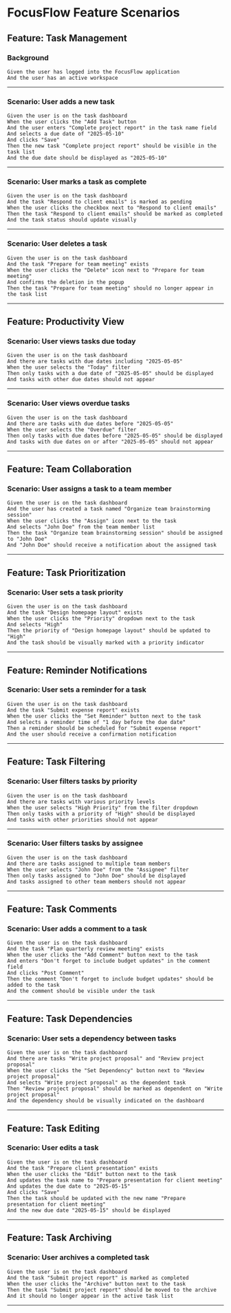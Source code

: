 # FocusFlow Feature Scenarios

## Feature: **Task Management**

### Background

```
Given the user has logged into the FocusFlow application  
And the user has an active workspace
```

---

### Scenario: **User adds a new task**

```
Given the user is on the task dashboard  
When the user clicks the "Add Task" button  
And the user enters "Complete project report" in the task name field  
And selects a due date of "2025-05-10"  
And clicks "Save"  
Then the new task "Complete project report" should be visible in the task list  
And the due date should be displayed as "2025-05-10"
```

---

### Scenario: **User marks a task as complete**

```
Given the user is on the task dashboard  
And the task "Respond to client emails" is marked as pending  
When the user clicks the checkbox next to "Respond to client emails"  
Then the task "Respond to client emails" should be marked as completed  
And the task status should update visually
```

---

### Scenario: **User deletes a task**

```
Given the user is on the task dashboard  
And the task "Prepare for team meeting" exists  
When the user clicks the "Delete" icon next to "Prepare for team meeting"  
And confirms the deletion in the popup  
Then the task "Prepare for team meeting" should no longer appear in the task list
```

---

## Feature: **Productivity View**

### Scenario: **User views tasks due today**

```
Given the user is on the task dashboard  
And there are tasks with due dates including "2025-05-05"  
When the user selects the "Today" filter  
Then only tasks with a due date of "2025-05-05" should be displayed  
And tasks with other due dates should not appear
```

---

### Scenario: **User views overdue tasks**

```
Given the user is on the task dashboard  
And there are tasks with due dates before "2025-05-05"  
When the user selects the "Overdue" filter  
Then only tasks with due dates before "2025-05-05" should be displayed  
And tasks with due dates on or after "2025-05-05" should not appear
```

---

## Feature: **Team Collaboration**

### Scenario: **User assigns a task to a team member**

```
Given the user is on the task dashboard  
And the user has created a task named "Organize team brainstorming session"  
When the user clicks the "Assign" icon next to the task  
And selects "John Doe" from the team member list  
Then the task "Organize team brainstorming session" should be assigned to "John Doe"  
And "John Doe" should receive a notification about the assigned task
```

---

## Feature: **Task Prioritization**

### Scenario: **User sets a task priority**

```
Given the user is on the task dashboard  
And the task "Design homepage layout" exists  
When the user clicks the "Priority" dropdown next to the task  
And selects "High"  
Then the priority of "Design homepage layout" should be updated to "High"  
And the task should be visually marked with a priority indicator
```

---

## Feature: **Reminder Notifications**

### Scenario: **User sets a reminder for a task**

```
Given the user is on the task dashboard  
And the task "Submit expense report" exists  
When the user clicks the "Set Reminder" button next to the task  
And selects a reminder time of "1 day before the due date"  
Then a reminder should be scheduled for "Submit expense report"  
And the user should receive a confirmation notification
```

---

## Feature: **Task Filtering**

### Scenario: **User filters tasks by priority**

```
Given the user is on the task dashboard  
And there are tasks with various priority levels  
When the user selects "High Priority" from the filter dropdown  
Then only tasks with a priority of "High" should be displayed  
And tasks with other priorities should not appear
```

---

### Scenario: **User filters tasks by assignee**

```
Given the user is on the task dashboard  
And there are tasks assigned to multiple team members  
When the user selects "John Doe" from the "Assignee" filter  
Then only tasks assigned to "John Doe" should be displayed  
And tasks assigned to other team members should not appear
```

---

## Feature: **Task Comments**

### Scenario: **User adds a comment to a task**

```
Given the user is on the task dashboard  
And the task "Plan quarterly review meeting" exists  
When the user clicks the "Add Comment" button next to the task  
And enters "Don't forget to include budget updates" in the comment field  
And clicks "Post Comment"  
Then the comment "Don't forget to include budget updates" should be added to the task  
And the comment should be visible under the task
```

---

## Feature: **Task Dependencies**

### Scenario: **User sets a dependency between tasks**

```
Given the user is on the task dashboard  
And there are tasks "Write project proposal" and "Review project proposal"  
When the user clicks the "Set Dependency" button next to "Review project proposal"  
And selects "Write project proposal" as the dependent task  
Then "Review project proposal" should be marked as dependent on "Write project proposal"  
And the dependency should be visually indicated on the dashboard
```

---

## Feature: **Task Editing**

### Scenario: **User edits a task**

```
Given the user is on the task dashboard  
And the task "Prepare client presentation" exists  
When the user clicks the "Edit" button next to the task  
And updates the task name to "Prepare presentation for client meeting"  
And updates the due date to "2025-05-15"  
And clicks "Save"  
Then the task should be updated with the new name "Prepare presentation for client meeting"  
And the new due date "2025-05-15" should be displayed
```

---

## Feature: **Task Archiving**

### Scenario: **User archives a completed task**

```
Given the user is on the task dashboard  
And the task "Submit project report" is marked as completed  
When the user clicks the "Archive" button next to the task  
Then the task "Submit project report" should be moved to the archive  
And it should no longer appear in the active task list
```

---
